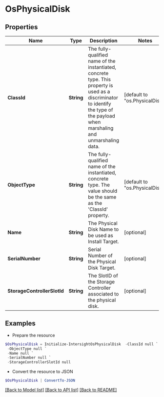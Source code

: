 # OsPhysicalDisk
## Properties

Name | Type | Description | Notes
------------ | ------------- | ------------- | -------------
**ClassId** | **String** | The fully-qualified name of the instantiated, concrete type. This property is used as a discriminator to identify the type of the payload when marshaling and unmarshaling data. | [default to "os.PhysicalDisk"]
**ObjectType** | **String** | The fully-qualified name of the instantiated, concrete type. The value should be the same as the &#39;ClassId&#39; property. | [default to "os.PhysicalDisk"]
**Name** | **String** | The Physical Disk Name to be used as Install Target. | [optional] 
**SerialNumber** | **String** | Serial Number of the Physical Disk Target. | [optional] 
**StorageControllerSlotId** | **String** | The SlotID of the Storage Controller associated to the physical disk. | [optional] 

## Examples

- Prepare the resource
```powershell
$OsPhysicalDisk = Initialize-IntersightOsPhysicalDisk  -ClassId null `
 -ObjectType null `
 -Name null `
 -SerialNumber null `
 -StorageControllerSlotId null
```

- Convert the resource to JSON
```powershell
$OsPhysicalDisk | ConvertTo-JSON
```

[[Back to Model list]](../README.md#documentation-for-models) [[Back to API list]](../README.md#documentation-for-api-endpoints) [[Back to README]](../README.md)

